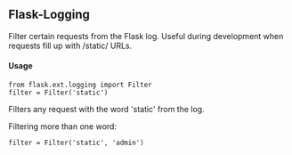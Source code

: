 ## Flask-Logging

Filter certain requests from the Flask log. Useful during development when requests fill up with /static/ URLs.

#### Usage

```
from flask.ext.logging import Filter
filter = Filter('static')
```

Filters any request with the word 'static' from the log.

Filtering more than one word:

```
filter = Filter('static', 'admin')
```